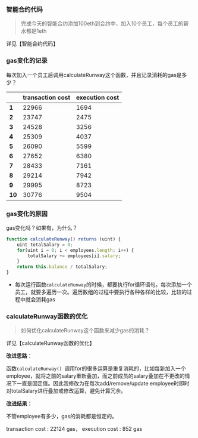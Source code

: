 ### 智能合约代码

>  完成今天的智能合约添加100eth到合约中，加入10个员工，每个员工的薪水都是1eth

详见【智能合约代码】

### gas变化的记录

每次加入一个员工后调用calculateRunway这个函数，并且记录消耗的gas是多少？

|        | **transaction cost** | **execution cost** |
| ------ | -------------------- | ------------------ |
| **1**  | 22966                | 1694               |
| **2**  | 23747                | 2475               |
| **3**  | 24528                | 3256               |
| **4**  | 25309                | 4037               |
| **5**  | 26090                | 5599               |
| **6**  | 27652                | 6380               |
| **7**  | 28433                | 7161               |
| **8**  | 29214                | 7942               |
| **9**  | 29995                | 8723               |
| **10** | 30776                | 9504               |

### gas变化的原因

gas变化吗？如果有，为什么？

```js
function calculateRunway() returns (uint) {
    uint totalSalary = 0;
    for(uint i = 0; i < employees.length; i++) {
        totalSalary += employees[i].salary;
    }        
    return this.balance / totalSalary;
}
```

-  每次运行函数`calculateRunway`的时候，都要执行for循环语句。每次添加一个员工，就要多遍历一次。遍历数组的过程中要执行各种各样的比较，比较的过程中就会消耗gas



### calculateRunway函数的优化

>  如何优化calculateRunway这个函数来减少gas的消耗？

详见【calculateRunway函数的优化】

**改进思路**：

函数`calculateRunway() `调用for的很多运算是重复消耗的，比如每新加入一个employee，就将之前的salary重新叠加，而之前成员的salary叠加在不更改的情况下一直是固定值。因此我修改为在每次add/remove/update employee时即时对totalSalary进行叠加或修改运算，避免计算冗余。

**改进结果**：

不管employee有多少，gas的消耗都是恒定的。

transaction cost : 22124 gas， execution cost : 852 gas 




